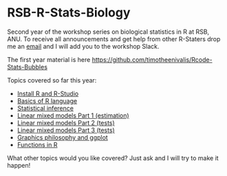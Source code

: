 # RSB-R-Stats-Biology

Second year of the workshop series on biological statistics in R at RSB, ANU. To receive all announcements and get help from other R-Staters drop me an [email](mailto:timotheebonnetc@gmail.com) and I will add you to the workshop Slack.

The first year material is here https://github.com/timotheenivalis/Rcode-Stats-Bubbles

Topics covered so far this year:
* [Install R and R-Studio](https://github.com/timotheenivalis/RSB-R-Stats-Biology/tree/master/00.Install)
* [Basics of R language](https://github.com/timotheenivalis/RSB-R-Stats-Biology/tree/master/01.IntroR)
* [Statistical inference](https://github.com/timotheenivalis/RSB-R-Stats-Biology/tree/master/02.IntroStats)
* [Linear mixed models Part 1 (estimation)](https://github.com/timotheenivalis/RSB-R-Stats-Biology/tree/master/03.MixedModels)
* [Linear mixed models Part 2 (tests)](https://github.com/timotheenivalis/RSB-R-Stats-Biology/tree/master/05.MixedModels2)
* [Linear mixed models Part 3 (tests)](https://github.com/timotheenivalis/RSB-R-Stats-Biology/tree/master/07.MixedModels3)
* [Graphics philosophy and ggplot](https://github.com/timotheenivalis/RSB-R-Stats-Biology/tree/master/04.GraphicDesign)
* [Functions in R](https://github.com/timotheenivalis/RSB-R-Stats-Biology/tree/master/06.FunctionsAndFundamentalCoding)

What other topics would you like covered? Just ask and I will try to make it happen!
